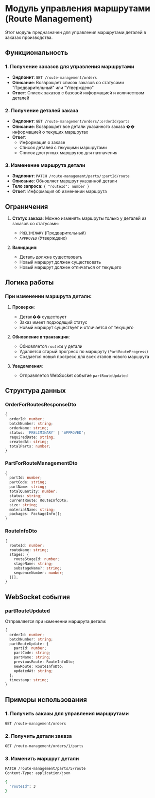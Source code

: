 # Модуль управления маршрутами (Route Management)

Этот модуль предназначен для управления маршрутами деталей в заказах производства.

## Функциональность

### 1. Получение заказов для управления маршрутами
- **Эндпоинт**: `GET /route-management/orders`
- **Описание**: Возвращает список заказов со статусами "Предварительный" или "Утверждено"
- **Ответ**: Список заказов с базовой информацией и количеством деталей

### 2. Получение деталей заказа
- **Эндпоинт**: `GET /route-management/orders/:orderId/parts`
- **Описание**: Возвращает все детали указанного заказа �� информацией о текущих маршрутах
- **Ответ**: 
  - Информация о заказе
  - Список деталей с текущими маршрутами
  - Список доступных маршрутов для назначения

### 3. Изменение маршрута детали
- **Эндпоинт**: `PATCH /route-management/parts/:partId/route`
- **Описание**: Обновляет маршрут указанной детали
- **Тело запроса**: `{ "routeId": number }`
- **Ответ**: Информация об изменении маршрута

## Ограничения

1. **Статус заказа**: Можно изменять маршруты только у деталей из заказов со статусами:
   - `PRELIMINARY` (Предварительный)
   - `APPROVED` (Утверждено)

2. **Валидация**: 
   - Деталь должна существовать
   - Новый маршрут должен существовать
   - Новый маршрут должен отличаться от текущего

## Логика работы

### При изменении маршрута детали:

1. **Проверки**:
   - Детал�� существует
   - Заказ имеет подходящий статус
   - Новый маршрут существует и отличается от текущего

2. **Обновление в транзакции**:
   - Обновляется `routeId` у детали
   - Удаляется старый прогресс по маршруту (`PartRouteProgress`)
   - Создается новый прогресс для всех этапов нового маршрута

3. **Уведомления**:
   - Отправляется WebSocket событие `partRouteUpdated`

## Структура данных

### OrderForRoutesResponseDto
```typescript
{
  orderId: number;
  batchNumber: string;
  orderName: string;
  status: 'PRELIMINARY' | 'APPROVED';
  requiredDate: string;
  createdAt: string;
  totalParts: number;
}
```

### PartForRouteManagementDto
```typescript
{
  partId: number;
  partCode: string;
  partName: string;
  totalQuantity: number;
  status: string;
  currentRoute: RouteInfoDto;
  size: string;
  materialName: string;
  packages: PackageInfo[];
}
```

### RouteInfoDto
```typescript
{
  routeId: number;
  routeName: string;
  stages: {
    routeStageId: number;
    stageName: string;
    substageName?: string;
    sequenceNumber: number;
  }[];
}
```

## WebSocket события

### partRouteUpdated
Отправляется при изменении маршрута детали:
```typescript
{
  orderId: number;
  batchNumber: string;
  partRouteUpdate: {
    partId: number;
    partCode: string;
    partName: string;
    previousRoute: RouteInfoDto;
    newRoute: RouteInfoDto;
    updatedAt: string;
  };
  timestamp: string;
}
```

## Примеры использования

### 1. Получить заказы для управления маршрутами
```bash
GET /route-management/orders
```

### 2. Получить детали заказа
```bash
GET /route-management/orders/1/parts
```

### 3. Изменить маршрут детали
```bash
PATCH /route-management/parts/5/route
Content-Type: application/json

{
  "routeId": 3
}
```